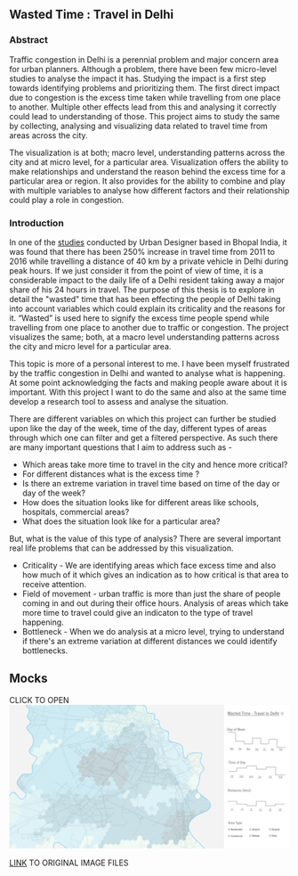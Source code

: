
## Wasted Time : Travel in Delhi

### Abstract
Traffic congestion in Delhi is a perennial problem and major concern area for urban planners. Although a problem, there have been few micro-level studies to analyse the impact it has. Studying the impact is a first step towards identifying problems and prioritizing them. The first direct impact due to congestion is the excess time taken while travelling from one place to another. Multiple other effects lead from this and analysing it correctly could lead to understanding of those. This project aims to study the same by collecting, analysing and visualizing data related to travel time from areas across the city.

The visualization is at both; macro level, understanding patterns across the city and at micro level, for a particular area. Visualization offers the ability to make relationships and understand the reason behind the excess time for a particular area or region. It also provides for the ability to combine and play with multiple variables to analyse how different factors and their relationship could play a role in congestion. 


### Introduction
In one of the [studies](http://www.hindustantimes.com/delhi/clog-in-road-arteritis-delhi-is-losing-the-race-against-time-to-traffic-jams/story-5VrX4xkuMxK50u3r1bdlUK.html) conducted by Urban Designer based in Bhopal India, it was found that there has been 250% increase in travel time from 2011 to 2016 while travelling a distance of 40 km by a private vehicle in Delhi during peak hours. If we just consider it from the point of view of time, it is a considerable impact to the daily life of a Delhi resident taking away a major share of his 24 hours in travel. The purpose of this thesis is to explore in detail the "wasted" time that has been effecting the people of Delhi taking into account variables which could explain its criticality and the reasons for it. “Wasted” is used here to signify the excess time people spend while travelling from one place to another due to traffic or congestion. The project visualizes the same; both, at a macro level understanding patterns across the city and micro level for a particular area.

This topic is more of a personal interest to me. I have been myself frustrated by the traffic congestion in Delhi and wanted to analyse what is happening. At some point acknowledging the facts and making people aware about it is important. With this project I want to do the same and also at the same time develop a research tool to assess and analyse the situation.

There are different variables on which this project can further be studied upon like the day of the week, time of the day, different types of areas through which one can filter and get a filtered perspective.  As such there are many important questions that I aim to address such as - 
- Which areas take more time to travel in the city and hence more critical?
- For different distances what is the excess time ?
- Is there an extreme variation in travel time based on time of the day or day of the week?
- How does the situation looks like for different areas like schools, hospitals, commercial areas?
- What does the situation look like for a particular area?

But, what is the value of this type of analysis? There are several important real life problems that can be addressed by this visualization.
- Criticality - We are identifying areas which face excess time and also how much of it which gives an indication as to how critical is that area to receive attention.
- Field of movement - urban traffic is more than just the share of people coming in and out during their office hours. Analysis of areas which take more time to travel could give an indicaton to the type of travel happening.
- Bottleneck  - When we do analysis at a micro level, trying to understand if there's an extreme variation at different distances we could identify bottlenecks.


## Mocks
CLICK TO OPEN
[![IMAGE](https://raw.githubusercontent.com/agaase/msdv-thesis/master/visualization/mocks2/1.png)](https://marvelapp.com/1jf6f5f)

[LINK](https://github.com/agaase/msdv-thesis/tree/master/visualization/mocks2) TO ORIGINAL IMAGE FILES


